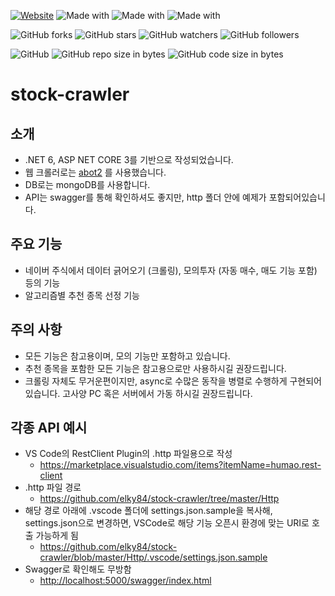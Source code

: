 [![Website](https://img.shields.io/website-up-down-green-red/http/shields.io.svg?label=elky-essay)](https://elky84.github.io)
![Made with](https://img.shields.io/badge/made%20with-.NET6-brightgreen.svg)
![Made with](https://img.shields.io/badge/made%20with-JavaScript-blue.svg)
![Made with](https://img.shields.io/badge/made%20with-MongoDB-red.svg)

![GitHub forks](https://img.shields.io/github/forks/elky84/stock-crawler.svg?style=social&label=Fork)
![GitHub stars](https://img.shields.io/github/stars/elky84/stock-crawler.svg?style=social&label=Stars)
![GitHub watchers](https://img.shields.io/github/watchers/elky84/stock-crawler.svg?style=social&label=Watch)
![GitHub followers](https://img.shields.io/github/followers/elky84.svg?style=social&label=Follow)

![GitHub](https://img.shields.io/github/license/mashape/apistatus.svg)
![GitHub repo size in bytes](https://img.shields.io/github/repo-size/elky84/stock-crawler.svg)
![GitHub code size in bytes](https://img.shields.io/github/languages/code-size/elky84/stock-crawler.svg)

# stock-crawler

## 소개
* .NET 6, ASP NET CORE 3를 기반으로 작성되었습니다.
* 웹 크롤러로는 [abot2](https://github.com/sjdirect/abot) 를 사용했습니다.
* DB로는 mongoDB를 사용합니다.
* API는 swagger를 통해 확인하셔도 좋지만, http 폴더 안에 예제가 포함되어있습니다.

## 주요 기능
* 네이버 주식에서 데이터 긁어오기 (크롤링), 모의투자 (자동 매수, 매도 기능 포함) 등의 기능
* 알고리즘별 추천 종목 선정 기능

## 주의 사항
* 모든 기능은 참고용이며, 모의 기능만 포함하고 있습니다.
* 추천 종목을 포함한 모든 기능은 참고용으로만 사용하시길 권장드립니다.
* 크롤링 자체도 무거운편이지만, async로 수많은 동작을 병렬로 수행하게 구현되어있습니다. 고사양 PC 혹은 서버에서 가동 하시길 권장드립니다.

## 각종 API 예시
* VS Code의 RestClient Plugin의 .http 파일용으로 작성
  * <https://marketplace.visualstudio.com/items?itemName=humao.rest-client>
* .http 파일 경로
  * <https://github.com/elky84/stock-crawler/tree/master/Http>
* 해당 경로 아래에 .vscode 폴더에 settings.json.sample을 복사해, settings.json으로 변경하면, VSCode로 해당 기능 오픈시 환경에 맞는 URI로 호출 가능하게 됨
  * <https://github.com/elky84/stock-crawler/blob/master/Http/.vscode/settings.json.sample>
* Swagger로 확인해도 무방함
  * <http://localhost:5000/swagger/index.html>